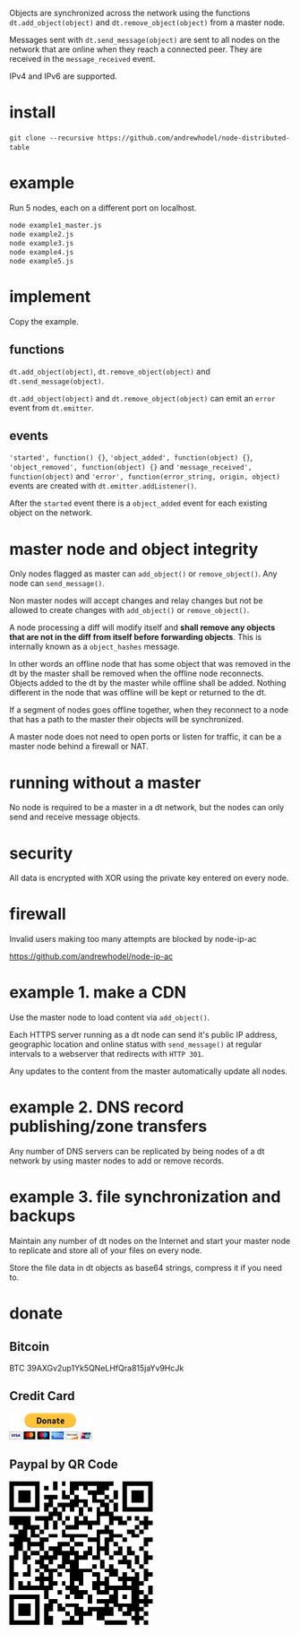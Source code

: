 Objects are synchronized across the network using the functions `dt.add_object(object)` and `dt.remove_object(object)` from a master node.

Messages sent with `dt.send_message(object)` are sent to all nodes on the network that are online when they reach a connected peer.  They are received in the `message_received` event.

IPv4 and IPv6 are supported.

# install

`git clone --recursive https://github.com/andrewhodel/node-distributed-table`

# example

Run 5 nodes, each on a different port on localhost.

```
node example1_master.js
node example2.js
node example3.js
node example4.js
node example5.js
```

# implement

Copy the example.

## functions

`dt.add_object(object)`, `dt.remove_object(object)` and `dt.send_message(object)`.

`dt.add_object(object)` and `dt.remove_object(object)` can emit an `error` event from `dt.emitter`.

## events

`'started', function() {}`, `'object_added', function(object) {}`, `'object_removed', function(object) {}` and `'message_received', function(object)` and `'error', function(error_string, origin, object)` events are created with `dt.emitter.addListener()`.

After the `started` event there is a `object_added` event for each existing object on the network.

# master node and object integrity

Only nodes flagged as master can `add_object()` or `remove_object()`.  Any node can `send_message()`.

Non master nodes will accept changes and relay changes but not be allowed to create changes with `add_object()` or `remove_object()`.

A node processing a diff will modify itself and **shall remove any objects that are not in the diff from itself before forwarding objects**.  This is internally known as a `object_hashes` message.

In other words an offline node that has some object that was removed in the dt by the master shall be removed when the offline node reconnects.  Objects added to the dt by the master while offline shall be added.  Nothing different in the node that was offline will be kept or returned to the dt.

If a segment of nodes goes offline together, when they reconnect to a node that has a path to the master their objects will be synchronized.

A master node does not need to open ports or listen for traffic, it can be a master node behind a firewall or NAT.

# running without a master

No node is required to be a master in a dt network, but the nodes can only send and receive message objects.

# security

All data is encrypted with XOR using the private key entered on every node.

# firewall

Invalid users making too many attempts are blocked by node-ip-ac

https://github.com/andrewhodel/node-ip-ac

# example 1. make a CDN

Use the master node to load content via `add_object()`.

Each HTTPS server running as a dt node can send it's public IP address, geographic location and online status with `send_message()` at regular intervals to a webserver that redirects with `HTTP 301`.

Any updates to the content from the master automatically update all nodes.

# example 2. DNS record publishing/zone transfers

Any number of DNS servers can be replicated by being nodes of a dt network by using master nodes to add or remove records.

# example 3. file synchronization and backups

Maintain any number of dt nodes on the Internet and start your master node to replicate and store all of your files on every node.

Store the file data in dt objects as base64 strings, compress it if you need to.

# donate

## Bitcoin
BTC 39AXGv2up1Yk5QNeLHfQra815jaYv9HcJk

## Credit Card
[![Paypal Donation](/img/paypal_donate_button.gif "Paypal Donation")](https://www.paypal.com/donate/?hosted_button_id=5XCWCGPC2FBU6)

## Paypal by QR Code
![Paypal QR Donation](/img/paypal_donate_qr.png "Paypal QR Donation")
